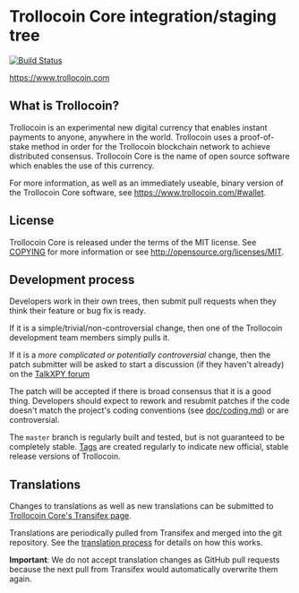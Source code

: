 Trollocoin Core integration/staging tree
========================================

[![Build Status](https://travis-ci.org/TrollocoinFoundation/trollocoin.svg?branch=master)](https://travis-ci.org/TrollocoinFoundation/trollocoin)

https://www.trollocoin.com

What is Trollocoin?
-------------------

Trollocoin is an experimental new digital currency that enables instant payments to
anyone, anywhere in the world. Trollocoin uses a proof-of-stake method in order for
the Trollocoin blockchain network to achieve distributed consensus. Trollocoin Core is
the name of open source software which enables the use of this currency.

For more information, as well as an immediately useable, binary version of the
Trollocoin Core software, see https://www.trollocoin.com/#wallet.

License
-------

Trollocoin Core is released under the terms of the MIT license. See [COPYING](COPYING) for more
information or see http://opensource.org/licenses/MIT.

Development process
-------------------

Developers work in their own trees, then submit pull requests when they think
their feature or bug fix is ready.

If it is a simple/trivial/non-controversial change, then one of the Trollocoin
development team members simply pulls it.

If it is a *more complicated or potentially controversial* change, then the patch
submitter will be asked to start a discussion (if they haven't already) on the
[TalkXPY forum](https://www.talkxpy.com/category/8/trollocoin-coincode)

The patch will be accepted if there is broad consensus that it is a good thing.
Developers should expect to rework and resubmit patches if the code doesn't
match the project's coding conventions (see [doc/coding.md](doc/coding.md)) or are
controversial.

The `master` branch is regularly built and tested, but is not guaranteed to be
completely stable. [Tags](https://github.com/TrollocoinFoundation/trollocoin/tags) are created
regularly to indicate new official, stable release versions of Trollocoin.

Translations
------------

Changes to translations as well as new translations can be submitted to
[Trollocoin Core's Transifex page](https://www.transifex.com/projects/p/trollocoin/). 

Translations are periodically pulled from Transifex and merged into the git repository. See the
[translation process](doc/translation_process.md) for details on how this works.

**Important**: We do not accept translation changes as GitHub pull requests because the next
pull from Transifex would automatically overwrite them again.
